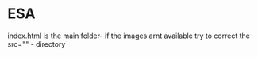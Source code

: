 # ESA
index.html is the main folder- if the images arnt available try to correct the src="" - directory 

